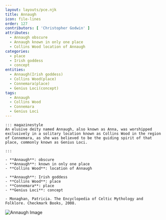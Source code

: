 ```yaml
---
layout: layouts/pce.njk
title: Annaugh
icon: file-lines
order: 127
contributors: [ 'Christopher Godwin' ]
attributes:
  - Annaugh obscure
  - Annaugh known in only one place
  - Collins Wood location of Annaugh
categories:
  - place
  - Irish goddess
  - concept
entities:
  - Annaugh(Irish goddess)
  - Collins Wood(place)
  - Connemara(place)
  - Genius Loci(concept)
tags:
  - Annaugh
  - Collins Wood
  - Connemara
  - Genius Loci
---
```

``` tab [group1:Info]
::: magazinestyle
An elusive deity named Annaugh, also known as Anna, was worshipped exclusively in a solitary location known as Collins Wood in the region of Connemara, as she was believed to be the guiding spirit of that place, commonly known as Genius Loci.

:::
```
``` tab [group1:Attributes]
- **Annaugh**: obscure
- **Annaugh**: known in only one place
- **Collins Wood**: location of Annaugh
```
``` tab [group1:Entities]
- **Annaugh**: Irish goddess
- **Collins Wood**: place
- **Connemara**: place
- **Genius Loci**: concept
```
``` tab [group1:Sources]
- Monaghan, Patricia. The Encyclopedia of Celtic Mythology and Folklore. Checkmark Books, 2008.
```
![Annaugh Image]([None])
